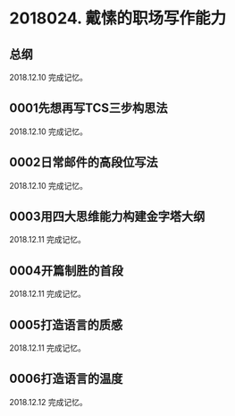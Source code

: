 # 2018024. 戴愫的职场写作能力


## 总纲

2018.12.10 完成记忆。

## 0001先想再写TCS三步构思法

2018.12.10 完成记忆。

## 0002日常邮件的高段位写法

2018.12.10 完成记忆。

## 0003用四大思维能力构建金字塔大纲

2018.12.11 完成记忆。

## 0004开篇制胜的首段

2018.12.11 完成记忆。

## 0005打造语言的质感

2018.12.11 完成记忆。

## 0006打造语言的温度

2018.12.12 完成记忆。